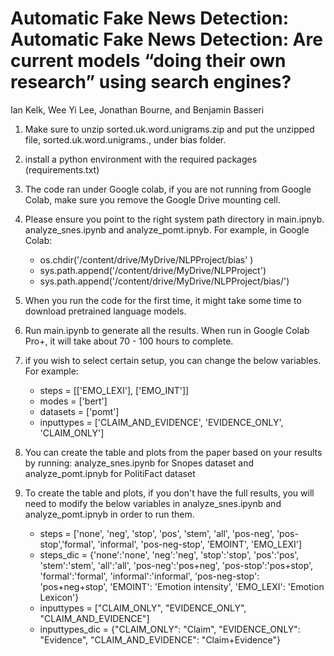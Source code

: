
# Automatic Fake News Detection: Automatic Fake News Detection: Are current models “doing their own research” using search engines?

Ian Kelk, Wee Yi Lee, Jonathan Bourne, and Benjamin Basseri 
 <br>
1. Make sure to unzip sorted.uk.word.unigrams.zip and put the unzipped file, sorted.uk.word.unigrams., under bias folder. 
2. install a python environment with the required packages (requirements.txt) 
3. The code ran under Google colab, if you are not running from Google Colab, make sure you remove the Google Drive mounting cell.
4. Please ensure you point to the right system path directory in main.ipnyb. analyze_snes.ipynb and analyze_pomt.ipnyb. For example, in Google Colab: 
	- os.chdir('/content/drive/MyDrive/NLPProject/bias' )
	- sys.path.append('/content/drive/MyDrive/NLPProject')
	- sys.path.append('/content/drive/MyDrive/NLPProject/bias/')
	
4. When you run the code for the first time, it might take some time to download pretrained language models.
6. Run main.ipynb to generate all the results. When run in Google Colab Pro+, it will take about 70 - 100 hours to complete.
6. if you wish to select certain setup, you can change the below variables. For example:
	- steps = [['EMO_LEXI'], ['EMO_INT']]
	- modes = ['bert']
	- datasets = ['pomt']
	- inputtypes = ['CLAIM_AND_EVIDENCE', 'EVIDENCE_ONLY', 'CLAIM_ONLY']

6. You can create the table and plots from the paper based on your results by running: analyze_snes.ipynb for Snopes dataset and analyze_pomt.ipnyb for PolitiFact dataset
7. To create the table and plots, if you don't have the full results, you will need to modify the below variables in analyze_snes.ipynb and analyze_pomt.ipnyb in order to run them. 
	- steps = ['none', 'neg', 'stop', 'pos', 'stem', 'all', 'pos-neg', 'pos-stop','formal', 'informal', 'pos-neg-stop', 'EMOINT', 'EMO_LEXI']
	- steps_dic = {'none':'none', 'neg':'neg', 'stop':'stop', 'pos':'pos', 'stem':'stem', 'all':'all', 
             			'pos-neg':'pos+neg', 'pos-stop':'pos+stop', 'formal':'formal', 'informal':'informal',
           			'pos-neg-stop': 'pos+neg+stop', 'EMOINT': 'Emotion intensity', 'EMO_LEXI': 'Emotion Lexicon'}
	- inputtypes = ["CLAIM_ONLY", "EVIDENCE_ONLY", "CLAIM_AND_EVIDENCE"]
	- inputtypes_dic = {"CLAIM_ONLY": "Claim", "EVIDENCE_ONLY": "Evidence", "CLAIM_AND_EVIDENCE": "Claim+Evidence"}


